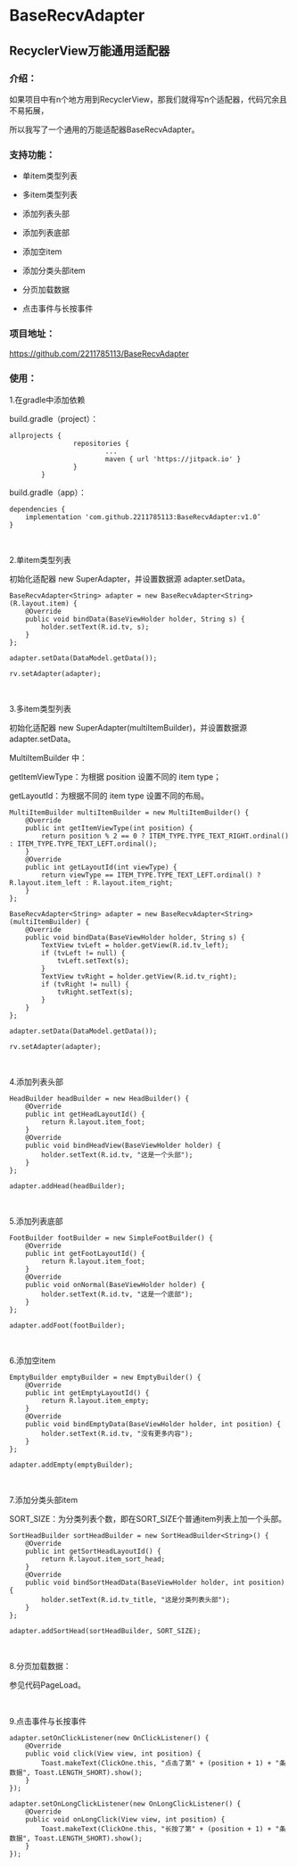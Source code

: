 # BaseRecvAdapter
## RecyclerView万能通用适配器

### 介绍：

如果项目中有n个地方用到RecyclerView，那我们就得写n个适配器，代码冗余且不易拓展，

所以我写了一个通用的万能适配器BaseRecvAdapter。

### 支持功能：

* 单item类型列表

* 多item类型列表

* 添加列表头部

* 添加列表底部

* 添加空item

* 添加分类头部item

* 分页加载数据

* 点击事件与长按事件

### 项目地址：

https://github.com/2211785113/BaseRecvAdapter

### 使用：

1.在gradle中添加依赖

build.gradle（project）：

```
allprojects {
                repositories {
                        ...
                        maven { url 'https://jitpack.io' }
                }
        }
```
build.gradle（app）：
```
dependencies {
    implementation 'com.github.2211785113:BaseRecvAdapter:v1.0’
}
```

</br>

2.单item类型列表

初始化适配器 new SuperAdapter，并设置数据源 adapter.setData。
```
BaseRecvAdapter<String> adapter = new BaseRecvAdapter<String>(R.layout.item) {
    @Override
    public void bindData(BaseViewHolder holder, String s) {
        holder.setText(R.id.tv, s);
    }
};

adapter.setData(DataModel.getData());

rv.setAdapter(adapter);
```

</br>

3.多item类型列表

初始化适配器 new SuperAdapter(multiItemBuilder)，并设置数据源 adapter.setData。

MultiItemBuilder 中：

getItemViewType：为根据 position 设置不同的 item type；

getLayoutId：为根据不同的 item type 设置不同的布局。
```
MultiItemBuilder multiItemBuilder = new MultiItemBuilder() {
    @Override
    public int getItemViewType(int position) {
        return position % 2 == 0 ? ITEM_TYPE.TYPE_TEXT_RIGHT.ordinal() : ITEM_TYPE.TYPE_TEXT_LEFT.ordinal();
    }
    @Override
    public int getLayoutId(int viewType) {
        return viewType == ITEM_TYPE.TYPE_TEXT_LEFT.ordinal() ? R.layout.item_left : R.layout.item_right;
    }
};

BaseRecvAdapter<String> adapter = new BaseRecvAdapter<String>(multiItemBuilder) {
    @Override
    public void bindData(BaseViewHolder holder, String s) {
        TextView tvLeft = holder.getView(R.id.tv_left);
        if (tvLeft != null) {
            tvLeft.setText(s);
        }
        TextView tvRight = holder.getView(R.id.tv_right);
        if (tvRight != null) {
            tvRight.setText(s);
        }
    }
};

adapter.setData(DataModel.getData());

rv.setAdapter(adapter);
```

</br>

4.添加列表头部
```
HeadBuilder headBuilder = new HeadBuilder() {
    @Override
    public int getHeadLayoutId() {
        return R.layout.item_foot;
    }
    @Override
    public void bindHeadView(BaseViewHolder holder) {
        holder.setText(R.id.tv, "这是一个头部");
    }
};

adapter.addHead(headBuilder);
```

</br>

5.添加列表底部
```
FootBuilder footBuilder = new SimpleFootBuilder() {
    @Override
    public int getFootLayoutId() {
        return R.layout.item_foot;
    }
    @Override
    public void onNormal(BaseViewHolder holder) {
        holder.setText(R.id.tv, "这是一个底部");
    }
};

adapter.addFoot(footBuilder);
```

</br>

6.添加空item
```
EmptyBuilder emptyBuilder = new EmptyBuilder() {
    @Override
    public int getEmptyLayoutId() {
        return R.layout.item_empty;
    }
    @Override
    public void bindEmptyData(BaseViewHolder holder, int position) {
        holder.setText(R.id.tv, "没有更多内容");
    }
};

adapter.addEmpty(emptyBuilder);
```

</br>

7.添加分类头部item

SORT_SIZE：为分类列表个数，即在SORT_SIZE个普通item列表上加一个头部。
```
SortHeadBuilder sortHeadBuilder = new SortHeadBuilder<String>() {
    @Override
    public int getSortHeadLayoutId() {
        return R.layout.item_sort_head;
    }
    @Override
    public void bindSortHeadData(BaseViewHolder holder, int position) {
        holder.setText(R.id.tv_title, "这是分类列表头部");
    }
};

adapter.addSortHead(sortHeadBuilder, SORT_SIZE);
```

</br>

8.分页加载数据：

参见代码PageLoad。

</br>

9.点击事件与长按事件
```
adapter.setOnClickListener(new OnClickListener() {
    @Override
    public void click(View view, int position) {
        Toast.makeText(ClickOne.this, "点击了第" + (position + 1) + "条数据", Toast.LENGTH_SHORT).show();
    }
});

adapter.setOnLongClickListener(new OnLongClickListener() {
    @Override
    public void onLongClick(View view, int position) {
        Toast.makeText(ClickOne.this, "长按了第" + (position + 1) + "条数据", Toast.LENGTH_SHORT).show();
    }
});
```

